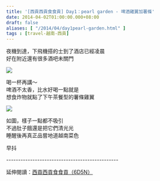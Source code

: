 ```yaml
---
title: '[西貢西貢食食貢] Day1：pearl garden - 啤酒雞翼加薯條'
date: 2014-04-02T01:00:00.000+08:00
draft: false
aliases: [ "/2014/04/day1pearl-garden.html" ]
tags : [travel-越南-西貢]
---
```


夜機到達，下飛機搭的士到了酒店已經凌晨  
好在附近還有很多酒吧未關門  

![](/images/saigon1a.jpg)

喝一杯再講～  
啤酒不太香，比水好喝一點就是  
想食炸物就點了下午茶餐型的薯條雞翼  

![](/images/saigon1.jpg)

如圖，樣子一點都不吸引  
不過肚子餓還是把它們清光光  
睡醒後再真正品嘗地道越南菜色  
  
早抖  
  
\-----------------------------------------------  
  
延伸閱讀：[西貢西貢食食貢（6D5N）](https://hidie.net/saigon6d5n/)
